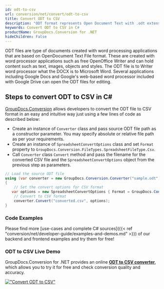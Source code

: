 ```yaml
---
id: odt-to-csv
url: conversion/net/convert/odt-to-csv
title: Convert ODT to CSV
description: "ODT format represents Open Document Text with .odt extension. Learn how to convert ODT to CSV file programmatically in C# language using GroupDocs.Conversion for .NET library."
keywords: Convert ODT to CSV in C#
productName: GroupDocs.Conversion for .NET
hideChildren: False
---
```


ODT files are type of documents created with word processing applications that are based on OpenDocument Text File format. These are created with word processor applications such as free OpenOffice Writer and can hold content such as text, images, objects and styles. The ODT file is to Writer word processor what the DOCX is to Microsoft Word. Several applications including Google Docs and Google's web-based word processor included with Google Drive can open the ODT files for editing.

## Steps to convert ODT to CSV in C#

[GroupDocs.Conversion](https://products.groupdocs.com/conversion/net) allows developers to convert the ODT file to CSV format in an easy and intuitive way just using a few lines of code as described below:

* Create an instance of `Converter` class and pass source ODT file path as a constructor parameter. You may specify absolute or relative file path as per your requirements. 
* Create an instance of `SpreadsheetConvertOptions` class and set `Format` property to `GroupDocs.Conversion.FileTypes.SpreadsheetFileType.Csv`.
* Call `Converter` class `Convert` method and pass the filename for the converted CSV file and the `SpreadsheetConvertOptions` object from the previous step as parameters.

```csharp
// Load the source ODT file
using (var converter = new GroupDocs.Conversion.Converter("sample.odt"))
{
    // Set the convert options for CSV format
   var options = new SpreadsheetConvertOptions { Format = GroupDocs.Conversion.FileTypes.SpreadsheetFileType.Csv };
    // Convert to CSV format
    converter.Convert("converted.csv", options);
}
```

### Code Examples

Please find more [use-cases and complete C# sources]({{< ref "conversion/net/developer-guide/examples-and-demos.md" >}}) of our backend and frontend examples and try them for free!

### ODT to CSV Live Demo

GroupDocs.Conversion for .NET provides an online [**ODT to CSV converter**](https://products.groupdocs.app/conversion/odt-to-csv), which allows you to try it for free and check conversion quality and accuracy.

[!["Convert ODT to CSV"](conversion/net/images/convert-to-csv/convert-odt-to-csv.png)](https://products.groupdocs.app/conversion/odt-to-csv)